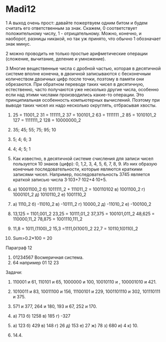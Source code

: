 # Madi12
1 А выход очень прост: давайте пожертвуем одним битом и будем считать его ответственным за знак. Скажем, 0 соответствует положительному числу, 1 - отрицательному. Можно, конечно, и наоборот, разницы никакой, но так уж принято, что обычно 1 обозначает знак минус.

2 можно проводить не только простые арифметические операции (сложение, вычитание, деление и умножение).

3 Многие вещественные числа с дробной частью, которая в десятичной системе вполне конечна, в двоичной записываются с бесконечным количеством двоичных цифр после точки, поэтому в памяти они обрезаются. При обратном переводе таких чисел в десятичную, естественно, часто получаются уже несколько другие числа, особенно если над этими числами производились какие-то операции. Это принципиальная особенность компьютерных вычислений. Поэтому при выводе таких чисел их надо несколько округлять, отбрасывая хвосты.


1) 25 = 11001_2
31 = 111111_2
37 = 100101_2
63 = 1111111 _2
85 = 1010101_2
127 = 1111111_2
128 = 10000000_2

2) 35; 45; 55; 75; 95; 10

3) 5; 4; 6; 3

4) 4; 4; 5; 1

5) Как известно, в десятичной системе счисления для записи чисел пользуется 10 знаков (цифр): 0, 1,2, 3, 4, 5, 6, 7, 8, 9. Из них образую конечные последовательности, которые являются краткими записями чисел. Например, последовательность 3745 является краткой записью числа 3·103+7·102+4·10+5.

6) а) 10001100_2
 б) 1011111_2 + 111011_2 = 100110102
 в) 1001100_2
 г) 1000101_2
 д) 1010110_2
 е) 1001110_2



7) а) 1110_2
б) -11010_2
в) -10111_2
г) 10000_2
д) -11010_2
е) -100100_2


8) 13,125 = 1101,001_2
23,25 = 10111,01_2
37,375 = 100101,011_2
48,625 = 110000,11_2
78,875 = 1001110,111_2

9) 11,8 = 1011,(1100)_2
15,3 =1111,0(1001)_2
22,7 = 10110,1(0110)_2

10) Sum>0.2*100 = 20

Параграф 12

1) 01234567 Восмеричная система.
2) 64 например 01 12 23

Задачи:

1) 110001 и 61, 110101 и 65, 1000000 и 100, 10010110 и , 100001010 и 421.
   
2) 1010011 и 83, 10011100 и 156, 11100101 и 229, 1001101110 и 302, 101110111 и 375.

3) 571 и 377, 264 и 180, 193 и 67, 252 и 170.

4) а) 713 б) 1258 в) 185 г) -327

5) а) 123 б) 429 в) 148 г) 26 д) 153 е) 27 ж) 78 з) 680 и) 4 к) 10.

6) 14.4.
